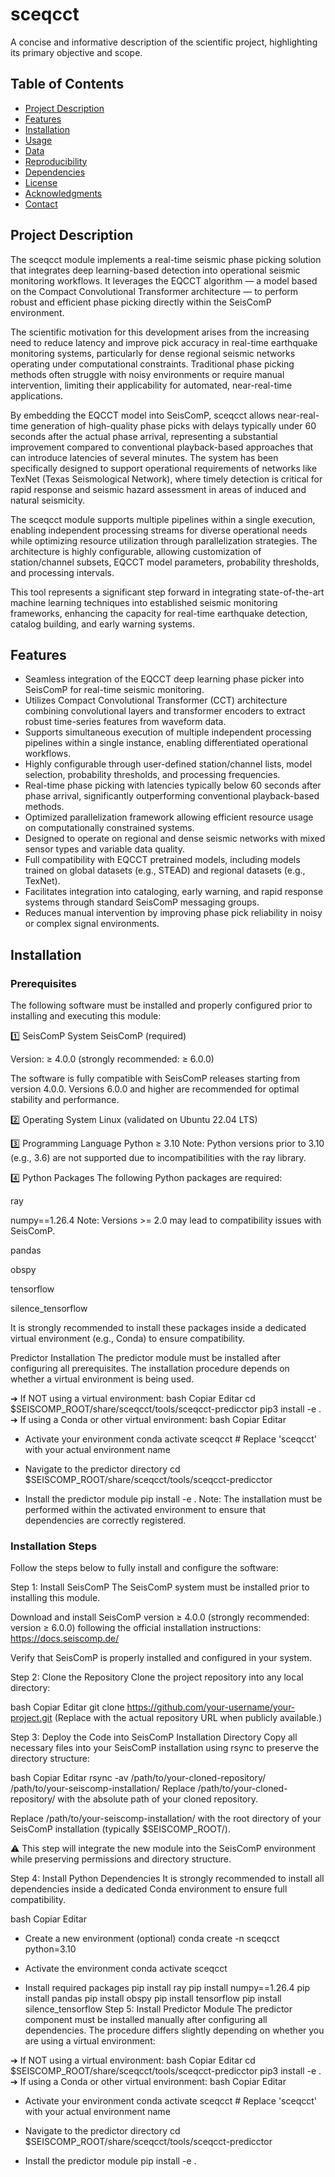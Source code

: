 # sceqcct

A concise and informative description of the scientific project, highlighting its primary objective and scope.

## Table of Contents

- [Project Description](#project-description)
- [Features](#features)
- [Installation](#installation)
- [Usage](#usage)
- [Data](#data)
- [Reproducibility](#reproducibility)
- [Dependencies](#dependencies)
- [License](#license)
- [Acknowledgments](#acknowledgments)
- [Contact](#contact)

## Project Description

The sceqcct module implements a real-time seismic phase picking solution that integrates deep learning-based detection into operational seismic monitoring workflows. It leverages the EQCCT algorithm — a model based on the Compact Convolutional Transformer architecture — to perform robust and efficient phase picking directly within the SeisComP environment.

The scientific motivation for this development arises from the increasing need to reduce latency and improve pick accuracy in real-time earthquake monitoring systems, particularly for dense regional seismic networks operating under computational constraints. Traditional phase picking methods often struggle with noisy environments or require manual intervention, limiting their applicability for automated, near-real-time applications.

By embedding the EQCCT model into SeisComP, sceqcct allows near-real-time generation of high-quality phase picks with delays typically under 60 seconds after the actual phase arrival, representing a substantial improvement compared to conventional playback-based approaches that can introduce latencies of several minutes. The system has been specifically designed to support operational requirements of networks like TexNet (Texas Seismological Network), where timely detection is critical for rapid response and seismic hazard assessment in areas of induced and natural seismicity.

The sceqcct module supports multiple pipelines within a single execution, enabling independent processing streams for diverse operational needs while optimizing resource utilization through parallelization strategies. The architecture is highly configurable, allowing customization of station/channel subsets, EQCCT model parameters, probability thresholds, and processing intervals.

This tool represents a significant step forward in integrating state-of-the-art machine learning techniques into established seismic monitoring frameworks, enhancing the capacity for real-time earthquake detection, catalog building, and early warning systems.

## Features

- Seamless integration of the EQCCT deep learning phase picker into SeisComP for real-time seismic monitoring.
- Utilizes Compact Convolutional Transformer (CCT) architecture combining convolutional layers and transformer encoders to extract robust time-series features from waveform data.
- Supports simultaneous execution of multiple independent processing pipelines within a single instance, enabling differentiated operational workflows.
- Highly configurable through user-defined station/channel lists, model selection, probability thresholds, and processing frequencies.
- Real-time phase picking with latencies typically below 60 seconds after phase arrival, significantly outperforming conventional playback-based methods.
- Optimized parallelization framework allowing efficient resource usage on computationally constrained systems.
- Designed to operate on regional and dense seismic networks with mixed sensor types and variable data quality.
- Full compatibility with EQCCT pretrained models, including models trained on global datasets (e.g., STEAD) and regional datasets (e.g., TexNet).
- Facilitates integration into cataloging, early warning, and rapid response systems through standard SeisComP messaging groups.
- Reduces manual intervention by improving phase pick reliability in noisy or complex signal environments.

## Installation

### Prerequisites

The following software must be installed and properly configured prior to installing and executing this module:

1️⃣ SeisComP System
SeisComP (required)

Version: ≥ 4.0.0 (strongly recommended: ≥ 6.0.0)

The software is fully compatible with SeisComP releases starting from version 4.0.0. Versions 6.0.0 and higher are recommended for optimal stability and performance.

2️⃣ Operating System
Linux (validated on Ubuntu 22.04 LTS)

3️⃣ Programming Language
Python ≥ 3.10
Note: Python versions prior to 3.10 (e.g., 3.6) are not supported due to incompatibilities with the ray library.

4️⃣ Python Packages
The following Python packages are required:

ray

numpy==1.26.4
Note: Versions >= 2.0 may lead to compatibility issues with SeisComP.

pandas

obspy

tensorflow

silence_tensorflow

It is strongly recommended to install these packages inside a dedicated virtual environment (e.g., Conda) to ensure compatibility.

Predictor Installation
The predictor module must be installed after configuring all prerequisites. The installation procedure depends on whether a virtual environment is being used.

➔ If NOT using a virtual environment:
bash
Copiar
Editar
cd $SEISCOMP_ROOT/share/sceqcct/tools/sceqcct-predicctor
pip3 install -e .
➔ If using a Conda or other virtual environment:
bash
Copiar
Editar

 - Activate your environment
conda activate sceqcct  # Replace 'sceqcct' with your actual environment name

 - Navigate to the predictor directory
cd $SEISCOMP_ROOT/share/sceqcct/tools/sceqcct-predicctor

 - Install the predictor module
pip install -e .
Note: The installation must be performed within the activated environment to ensure that dependencies are correctly registered.

### Installation Steps

Follow the steps below to fully install and configure the software:

Step 1: Install SeisComP
The SeisComP system must be installed prior to installing this module.

Download and install SeisComP version ≥ 4.0.0 (strongly recommended: version ≥ 6.0.0) following the official installation instructions:
https://docs.seiscomp.de/

Verify that SeisComP is properly installed and configured in your system.

Step 2: Clone the Repository
Clone the project repository into any local directory:

bash
Copiar
Editar
git clone https://github.com/your-username/your-project.git
(Replace with the actual repository URL when publicly available.)

Step 3: Deploy the Code into SeisComP Installation Directory
Copy all necessary files into your SeisComP installation using rsync to preserve the directory structure:

bash
Copiar
Editar
rsync -av /path/to/your-cloned-repository/ /path/to/your-seiscomp-installation/
Replace /path/to/your-cloned-repository/ with the absolute path of your cloned repository.

Replace /path/to/your-seiscomp-installation/ with the root directory of your SeisComP installation (typically $SEISCOMP_ROOT/).

⚠ This step will integrate the new module into the SeisComP environment while preserving permissions and directory structure.

Step 4: Install Python Dependencies
It is strongly recommended to install all dependencies inside a dedicated Conda environment to ensure full compatibility.

bash
Copiar
Editar
 - Create a new environment (optional)
conda create -n sceqcct python=3.10

 - Activate the environment
conda activate sceqcct

 - Install required packages
pip install ray
pip install numpy==1.26.4
pip install pandas
pip install obspy
pip install tensorflow
pip install silence_tensorflow
Step 5: Install Predictor Module
The predictor component must be installed manually after configuring all dependencies. The procedure differs slightly depending on whether you are using a virtual environment:

➔ If NOT using a virtual environment:
bash
Copiar
Editar
cd $SEISCOMP_ROOT/share/sceqcct/tools/sceqcct-predicctor
pip3 install -e .
➔ If using a Conda or other virtual environment:
bash
Copiar
Editar
 - Activate your environment
conda activate sceqcct  # Replace 'sceqcct' with your actual environment name

 - Navigate to the predictor directory
cd $SEISCOMP_ROOT/share/sceqcct/tools/sceqcct-predicctor

 - Install the predictor module
pip install -e .